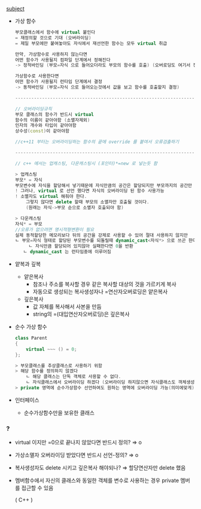 [subject](https://github.com/tozggg/cpp_module/blob/master/cpp_module_04/subject.pdf)
<br>
- 가상 함수
    
    ```cpp
    부모클래스에서 함수에 virtual 붙인다
    = 재정의할 것으로 기대 (오버라이딩)
    = 제일 부모에만 붙여놓아도 자식에서 재선언한 함수는 모두 virtual 취급
    
    만약, 가상함수로 사용하지 않는다면
    어떤 함수가 사용될지 컴파일 단계에서 정해진다
    -> 정적바인딩 (부모=자식 으로 들어오더라도 부모의 함수를 호출) (오버로딩도 여기서 정함)
    
    가상함수로 사용한다면
    어떤 함수가 사용될지 런타임 단계에서 결정
    -> 동적바인딩 (부모=자식 으로 들어오는것에서 값을 보고 함수를 호출할지 결정)
    
    ---------------------------------------------------------------------
    
    // 오버라이딩규칙
    부모 클래스의 함수가 반드시 virtual
    함수의 이름이 같아야함 (소멸자제외)
    인자의 개수와 타입이 같아야함
    상수성(const)이 같아야함
    
    //c++11 부터는 오버라이딩하는 함수의 끝에 override 를 붙여서 오류검출하기
    
    ---------------------------------------------------------------------
    
    // c++ 에서는 업캐스팅, 다운캐스팅시 (포인터)*=new 로 넣는듯 함
    
    > 업캐스팅
    부모* = 자식
    부모변수에 자식을 할당해서 넣기때문에 자식만큼의 공간은 할당되지만 부모까지의 공간만 사용가능
    ! 그러나, virtual 로 선언 했다면 자식의 오버라이딩 된 함수 사용가능
    ! 소멸자도 virtual 해줘야 한다.
    	그렇지 않다면 delete 할때 부모의 소멸자만 호출될 것이다.
    	(원래는 자식->부모 순으로 소멸자 호출되야 함)
    
    > 다운캐스팅
    자식* = 부모
    //오류가 없으려면 명시적형변환이 필요
    실제 동적할당한 메모리보다 뒤의 공간을 강제로 사용할 수 있어 절대 사용하지 않지만
    ㄴ 부모=자식 형태로 할당된 부모변수를 되돌릴때 dynamic_cast<자식*> 으로 쓰곤 한다.
    	 ㄴ 자식만큼 할당되어 있지않아 실패한다면 0을 반환
       ㄴ dynamic_cast 는 런타임중에 이루어짐
    ```
    
- 얕복과 깊복
    - 얕은복사
        - 참조나 주소를 복사할 경우 같은 복사할 대상의 것을 가르키게 복사
        - 자동으로 생성되는 복사생성자나 =연산자오버로딩은 얕은복사
    - 깊은복사
        - 값 자체를 복사해서 사본을 만듬
        - string의 =(대입연산자오버로딩)은 깊은복사

- 순수 가상 함수
    
    ```cpp
    class Parent
    {
    	virtual ~~~ () = 0;
    };
    
    > 부모클래스를 추상클래스로 사용하기 위함
    > 해당 함수를 정의하지 않겠다
    	ㄴ 해당 클래스는 단독 객체로 사용할 수 없다.
    	ㄴ 자식클래스에서 오버라이딩 하겠다 (오버라이딩 하지않으면 자식클래스도 객체생성불가)
    > private 영역에 순수가상함수 선언하여도 원하는 영역에 오버라이딩 가능(의미에맞게)
    
    ```
    
- 인터페이스
    - 순수가상함수만을 보유한 클래스

### ?

- virtual 이지만 =0으로 끝나지 않았다면 반드시 정의? ⇒ o
- 가상소멸자 오버라이딩 받았다면 반드시 선언-정의? ⇒ o
- 복사생성자도 delete 시키고 깊은복사 해야되나? ⇒ 할당연산자만 delete 했음
- 멤버함수에서 자신의 클래스와 동일한 객체를 변수로 사용하는 경우 private 멤버를 접근할 수 있음
    
    ( C++ )
